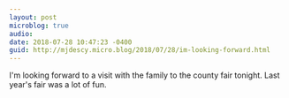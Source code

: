 ```yaml
---
layout: post
microblog: true
audio: 
date: 2018-07-28 10:47:23 -0400
guid: http://mjdescy.micro.blog/2018/07/28/im-looking-forward.html
---
```

I'm looking forward to a visit with the family to the county fair tonight. Last year's fair was a lot of fun. 
